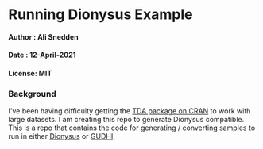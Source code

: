 # Running Dionysus Example
#### Author : Ali Snedden
#### Date   : 12-April-2021
#### License: MIT

### Background
I've been having difficulty getting the
[TDA package on CRAN](https://cran.r-project.org/web/packages/TDA/index.html) to work with
large datasets. I am creating this repo to generate Dionysus compatible. This is a repo
that contains the code for generating / converting samples to run in either
[Dionysus](https://www.mrzv.org/software/dionysus/) or [GUDHI](http://gudhi.gforge.inria.fr/).



